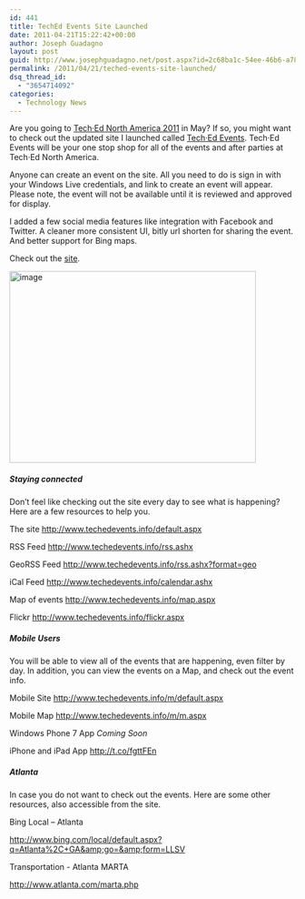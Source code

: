 ```yaml
---
id: 441
title: TechEd Events Site Launched
date: 2011-04-21T15:22:42+00:00
author: Joseph Guadagno
layout: post
guid: http://www.josephguadagno.net/post.aspx?id=2c68ba1c-54ee-46b6-a788-9c869fa20377
permalink: /2011/04/21/teched-events-site-launched/
dsq_thread_id:
  - "3654714092"
categories:
  - Technology News
---
```

Are you going to <a title="Tech·Ed North America 2011" href="http://northamerica.msteched.com/myportal?fbid=R0PcL7ZnU9F">Tech·Ed North America 2011</a> in May? If so, you might want to check out the updated site I launched called <a title="TechEd Events" href="http://TechEdEvents.info" target="_blank">Tech·Ed Events</a>. Tech·Ed Events will be your one stop shop for all of the events and after parties at Tech·Ed North America.

Anyone can create an event on the site. All you need to do is sign in with your Windows Live credentials, and link to create an event will appear. Please note, the event will not be available until it is reviewed and approved for display.

I added a few social media features like integration with Facebook and Twitter. A cleaner more consistent UI, bitly url shorten for sharing the event. And better support for Bing maps.

Check out the <a title="TechEd Events" href="http://www.techedevents.info">site</a>.

<a href="http://1222-7915.el-alt.com/wp-content/uploads/2015/03/image_2.png"><img style="display: inline; border-width: 0px;" title="image" src="http://1222-7915.el-alt.com/wp-content/uploads/2015/03/image_thumb_1.png" alt="image" width="434" height="337" border="0" /></a>
<h5>Staying connected</h5>
Don’t feel like checking out the site every day to see what is happening? Here are a few resources to help you.

The site
<a href="http://www.techedevents.info/default.aspx">http://www.techedevents.info/default.aspx</a>

RSS Feed
<a href="http://www.techedevents.info/rss.ashx">http://www.techedevents.info/rss.ashx</a>

GeoRSS Feed
<a href="http://www.techedevents.info/rss.ashx?format=geo">http://www.techedevents.info/rss.ashx?format=geo</a>

iCal Feed
<a href="http://www.techedevents.info/calendar.ashx">http://www.techedevents.info/calendar.ashx</a>

Map of events
<a href="http://www.techedevents.info/map.aspx">http://www.techedevents.info/map.aspx</a>

Flickr
<a href="http://www.techedevents.info/flickr.aspx">http://www.techedevents.info/flickr.aspx</a>
<h5>Mobile Users</h5>
You will be able to view all of the events that are happening, even filter by day. In addition, you can view the events on a Map, and check out the event info.

Mobile Site
<a href="http://www.techedevents.info/m/default.aspx">http://www.techedevents.info/m/default.aspx</a>

Mobile Map
<a href="http://www.techedevents.info/m/m.aspx">http://www.techedevents.info/m/m.aspx</a>

Windows Phone 7 App
<em>Coming Soon</em>

iPhone and iPad App
<a title="http://t.co/fgttFEn" href="http://t.co/fgttFEn">http://t.co/fgttFEn</a>
<h5>Atlanta</h5>
In case you do not want to check out the events. Here are some other resources, also accessible from the site.

Bing Local – Atlanta

<a title="http://www.bing.com/local/default.aspx?q=Atlanta%2C+GA&amp;go=&amp;form=LLSV" href="http://www.bing.com/local/default.aspx?q=Atlanta%2C+GA&amp;go=&amp;form=LLSV">http://www.bing.com/local/default.aspx?q=Atlanta%2C+GA&amp;go=&amp;form=LLSV</a>

Transportation - Atlanta MARTA

<a title="http://www.atlanta.com/marta.php" href="http://www.atlanta.com/marta.php">http://www.atlanta.com/marta.php</a>

&nbsp;